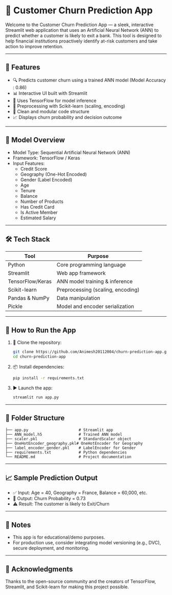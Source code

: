# 🧠 Customer Churn Prediction App

Welcome to the Customer Churn Prediction App — a sleek, interactive Streamlit web application that uses an Artificial Neural Network (ANN) to predict whether a customer is likely to exit a bank. This tool is designed to help financial institutions proactively identify at-risk customers and take action to improve retention.

---

## 🚀 Features

- 🔍 Predicts customer churn using a trained ANN model (Model Accuracy : 0.86)
- 📊 Interactive UI built with Streamlit
- 🧠 Uses TensorFlow for model inference
- 🧮 Preprocessing with Scikit-learn (scaling, encoding)
- 📁 Clean and modular code structure
- 📈 Displays churn probability and decision outcome

---

## 🧬 Model Overview

- Model Type: Sequential Artificial Neural Network (ANN)
- Framework: TensorFlow / Keras
- Input Features:
  - Credit Score
  - Geography (One-Hot Encoded)
  - Gender (Label Encoded)
  - Age
  - Tenure
  - Balance
  - Number of Products
  - Has Credit Card
  - Is Active Member
  - Estimated Salary

---

## 🛠️ Tech Stack

| Tool            | Purpose                          |
|-----------------|----------------------------------|
| Python          | Core programming language        |
| Streamlit       | Web app framework                |
| TensorFlow/Keras| ANN model training & inference   |
| Scikit-learn    | Preprocessing (scaling, encoding)|
| Pandas & NumPy  | Data manipulation                |
| Pickle          | Model and encoder serialization  |

---

## 🧪 How to Run the App

1. 🔁 Clone the repository:
   ```bash
   git clone https://github.com/Animesh20112004/churn-prediction-app.git
   cd churn-prediction-app
   ```

2. 📦 Install dependencies:
   ```bash
   pip install -r requirements.txt
   ```

3. ▶️ Launch the app:
   ```bash
   streamlit run app.py
   ```

---

## 📂 Folder Structure

```
├── app.py                      # Streamlit app
├── ANN_model.h5                # Trained ANN model
├── scaler.pkl                  # StandardScaler object
├── OneHotEncoder_geography.pkl# OneHotEncoder for Geography
├── label_encoder_gender.pkl    # LabelEncoder for Gender
├── requirements.txt            # Python dependencies
└── README.md                   # Project documentation
```

---

## 📈 Sample Prediction Output

- ✅ Input: Age = 40, Geography = France, Balance = 60,000, etc.
- 🔮 Output: Churn Probability = 0.73
- ⚠️ Result: The customer is likely to Exit/Churn

---

## 📌 Notes

- This app is for educational/demo purposes.
- For production use, consider integrating model versioning (e.g., DVC), secure deployment, and monitoring.

---

## 🙌 Acknowledgments

Thanks to the open-source community and the creators of TensorFlow, Streamlit, and Scikit-learn for making this project possible.
